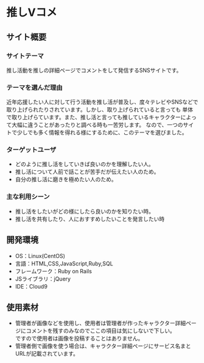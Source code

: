# 推しVコメ

## サイト概要
<!--サイトテーマ:頃ごろ推し活をし始めた人が参考にしたり、また自分がこのように推していますよと発信ができるwebアプリケーションです。-->

### サイトテーマ
推し活動を推しの詳細ページでコメントをして発信するSNSサイトです。

### テーマを選んだ理由
近年応援したい人に対して行う活動を推し活が普及し、度々テレビやSNSなどで取り上げられたりされています。しかし、取り上げられていると言っても
単体で取り上げらています。また、推し活と言っても推しているキャラクターによって大幅に違うことがあったりと調べる時も一苦労します。
なので、一つのサイトで少しでも多く情報を得れる様にするために、このテーマを選びました。



<!--その推し活とはどの様なものなのかをまとめて知れる所や共有できる場所が他にないためです。-->
<!--また、それに加えて好きなものを言い合えるところもまとめてあったら人を探さずにできるので良いので、わざわざグループを作ってそこに参加するのに手間がかかるため。-->
<!--私自身がVtuberにハマった時に何が推し活というのがわからなかったため。-->
<!--* 何からやってみたら良いのかを見るため。-->
<!--* そして、リアルタイムでまとめて見れる所が欲しかったため。-->
<!--* いろいろな推し方をみる事によって、たくさんの人が推し活に参加できるようになり、私みたいにならない様にするため。-->

### ターゲットユーザ
* どのように推し活をしていきば良いのかを理解したい人。
* 推し活について人前で話ことが苦手だが伝えたい人のため。
* 自分の推し活に磨きを極めたい人のため。

### 主な利用シーン
* 推し活をしたいがどの様にしたら良いのかを知りたい時。
* 推し活を共有したり、人におすすめしたいことを発言したい時

## 開発環境
- OS：Linux(CentOS)
- 言語：HTML,CSS,JavaScript,Ruby,SQL
- フレームワーク：Ruby on Rails
- JSライブラリ：jQuery
- IDE：Cloud9

## 使用素材
- 管理者が画像などを使用し、使用者は管理者が作ったキャラクター詳細ページにコメントを残すのみなのでここの項目は気にしないで下しい。  
 ですので使用者は画像を投稿することはありません。
- 管理者側で画像を使う場合は、キャラクター詳細ページにサービス名まとURLが記載されています。
